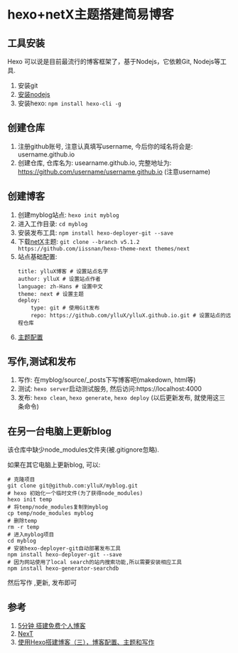 # hexo+netX主题搭建简易博客

## 工具安装
Hexo 可以说是目前最流行的博客框架了，基于Nodejs，它依赖Git, Nodejs等工具.
1. 安装git
2. [安装nodejs](http://nodejs.cn/download/)
3. 安装hexo: ```npm install hexo-cli -g```

## 创建仓库
1. 注册github账号, 注意认真填写username, 今后你的域名将会是: username.github.io
2. 创建仓库, 仓库名为: usearname.github.io, 完整地址为: https://github.com/username/username.github.io (注意username)

## 创建博客
1. 创建myblog站点: ```hexo init myblog```
2. 进入工作目录: ```cd myblog```
3. 安装发布工具: ```npm install hexo-deployer-git --save```
3. 下载[netX](https://github.com/iissnan/hexo-theme-next)主题: ```git clone --branch v5.1.2 https://github.com/iissnan/hexo-theme-next themes/next```
4. 站点基础配置: 
    ```
    title: ylluX博客 # 设置站点名字
    author: ylluX # 设置站点作者
    language: zh-Hans # 设置中文
    theme: next # 设置主题
    deploy:
        type: git # 使用Git发布
        repo: https://github.com/ylluX/ylluX.github.io.git # 设置站点的远程仓库
    ```
5. [主题配置](http://theme-next.iissnan.com/getting-started.html)

## 写作,测试和发布
1. 写作: 在myblog/source/_posts下写博客吧(makedown, html等)
2. 测试: ```hexo server```启动测试服务, 然后访问:https://localhost:4000
3. 发布: ```hexo clean```, ```hexo generate```, ```hexo deploy``` (以后更新发布, 就使用这三条命令)


## 在另一台电脑上更新blog

该仓库中缺少node_modules文件夹(被.gitignore忽略).

如果在其它电脑上更新blog, 可以:

```
# 克隆项目
git clone git@github.com:ylluX/myblog.git
# hexo 初始化一个临时文件(为了获得node_modules)
hexo init temp
# 将temp/node_modules复制到myblog
cp temp/node_modules myblog
# 删除temp
rm -r temp
# 进入myblog项目
cd myblog
# 安装hexo-deployer-git自动部署发布工具 
npm install hexo-deployer-git --save
# 因为网站使用了local search的站内搜索功能,所以需要安装相应工具
npm install hexo-generator-searchdb
```

然后写作 ,更新, 发布即可

## 参考
1. [5分钟 搭建免费个人博客](http://www.jianshu.com/p/4eaddcbe4d12)
2. [NexT](http://theme-next.iissnan.com/getting-started.html)
3. [使用Hexo搭建博客（三），博客配置、主题和写作](http://www.jianshu.com/p/db7e64d86067)